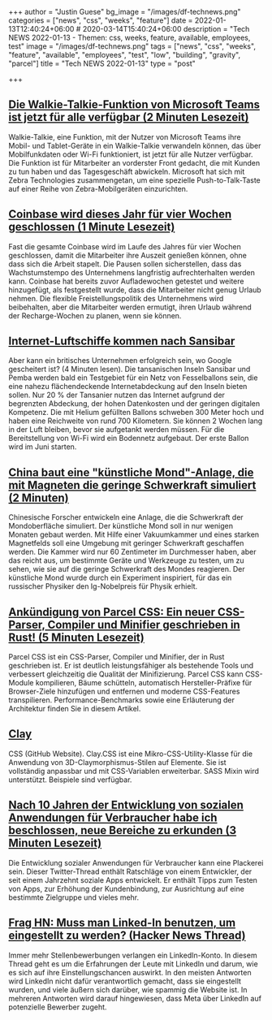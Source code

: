 +++
author = "Justin Guese"
bg_image = "/images/df-technews.png"
categories = ["news", "css", "weeks", "feature"]
date = 2022-01-13T12:40:24+06:00 # 2020-03-14T15:40:24+06:00
description = "Tech NEWS 2022-01-13 - Themen: css, weeks, feature, available, employees, test"
image = "/images/df-technews.png"
tags = ["news", "css", "weeks", "feature", "available", "employees", "test", "low", "building", "gravity", "parcel"]
title = "Tech NEWS 2022-01-13"
type = "post"

+++

## [Die Walkie-Talkie-Funktion von Microsoft Teams ist jetzt für alle verfügbar (2 Minuten Lesezeit)](https://www.theverge.com/2022/1/12/22879777/microsoft-teams-walkie-talkie-launch-ios-app)

 Walkie-Talkie, eine Funktion, mit der Nutzer von Microsoft Teams ihre Mobil- und Tablet-Geräte in ein Walkie-Talkie verwandeln können, das über Mobilfunkdaten oder Wi-Fi funktioniert, ist jetzt für alle Nutzer verfügbar. Die Funktion ist für Mitarbeiter an vorderster Front gedacht, die mit Kunden zu tun haben und das Tagesgeschäft abwickeln. Microsoft hat sich mit Zebra Technologies zusammengetan, um eine spezielle Push-to-Talk-Taste auf einer Reihe von Zebra-Mobilgeräten einzurichten.

## [Coinbase wird dieses Jahr für vier Wochen geschlossen (1 Minute Lesezeit)](https://www.protocol.com/bulletins/coinbase-recharge-weeks)

 Fast die gesamte Coinbase wird im Laufe des Jahres für vier Wochen geschlossen, damit die Mitarbeiter ihre Auszeit genießen können, ohne dass sich die Arbeit stapelt. Die Pausen sollen sicherstellen, dass das Wachstumstempo des Unternehmens langfristig aufrechterhalten werden kann. Coinbase hat bereits zuvor Aufladewochen getestet und weitere hinzugefügt, als festgestellt wurde, dass die Mitarbeiter nicht genug Urlaub nehmen. Die flexible Freistellungspolitik des Unternehmens wird beibehalten, aber die Mitarbeiter werden ermutigt, ihren Urlaub während der Recharge-Wochen zu planen, wenn sie können.

## [Internet-Luftschiffe kommen nach Sansibar](https://amp.cnn.com/cnn/2022/01/12/africa/world-mobile-internet-balloon-zanzibar-spc-intl/index.html)

 Aber kann ein britisches Unternehmen erfolgreich sein, wo Google gescheitert ist? (4 Minuten lesen). Die tansanischen Inseln Sansibar und Pemba werden bald ein Testgebiet für ein Netz von Fesselballons sein, die eine nahezu flächendeckende Internetabdeckung auf den Inseln bieten sollen. Nur 20 % der Tansanier nutzen das Internet aufgrund der begrenzten Abdeckung, der hohen Datenkosten und der geringen digitalen Kompetenz. Die mit Helium gefüllten Ballons schweben 300 Meter hoch und haben eine Reichweite von rund 700 Kilometern. Sie können 2 Wochen lang in der Luft bleiben, bevor sie aufgetankt werden müssen. Für die Bereitstellung von Wi-Fi wird ein Bodennetz aufgebaut. Der erste Ballon wird im Juni starten.

## [China baut eine "künstliche Mond"-Anlage, die mit Magneten die geringe Schwerkraft simuliert (2 Minuten)](https://futurism.com/the-byte/china-artificial-moon-magnets)

 Chinesische Forscher entwickeln eine Anlage, die die Schwerkraft der Mondoberfläche simuliert. Der künstliche Mond soll in nur wenigen Monaten gebaut werden. Mit Hilfe einer Vakuumkammer und eines starken Magnetfelds soll eine Umgebung mit geringer Schwerkraft geschaffen werden. Die Kammer wird nur 60 Zentimeter im Durchmesser haben, aber das reicht aus, um bestimmte Geräte und Werkzeuge zu testen, um zu sehen, wie sie auf die geringe Schwerkraft des Mondes reagieren. Der künstliche Mond wurde durch ein Experiment inspiriert, für das ein russischer Physiker den Ig-Nobelpreis für Physik erhielt.

## [Ankündigung von Parcel CSS: Ein neuer CSS-Parser, Compiler und Minifier geschrieben in Rust! (5 Minuten Lesezeit)](https://parceljs.org/blog/parcel-css/)

 Parcel CSS ist ein CSS-Parser, Compiler und Minifier, der in Rust geschrieben ist. Er ist deutlich leistungsfähiger als bestehende Tools und verbessert gleichzeitig die Qualität der Minifizierung. Parcel CSS kann CSS-Module kompilieren, Bäume schütteln, automatisch Hersteller-Präfixe für Browser-Ziele hinzufügen und entfernen und moderne CSS-Features transpilieren. Performance-Benchmarks sowie eine Erläuterung der Architektur finden Sie in diesem Artikel.

## [Clay](https://bit.ly/3A11aSv/1/0100017e53218e0e-f6f85d31-4c67-48ee-8370-e244ad23ddc0-000000/0sEp2Zk2CDlXhxdCw_Aksx0ZHdJ_UAbxp9UBrC5_WgQ=232)

CSS (GitHub Website). Clay.CSS ist eine Mikro-CSS-Utility-Klasse für die Anwendung von 3D-Claymorphismus-Stilen auf Elemente. Sie ist vollständig anpassbar und mit CSS-Variablen erweiterbar. SASS Mixin wird unterstützt. Beispiele sind verfügbar.

## [Nach 10 Jahren der Entwicklung von sozialen Anwendungen für Verbraucher habe ich beschlossen, neue Bereiche zu erkunden (3 Minuten Lesezeit)](https://twitter.com/nikitabier/status/1481118406749220868)

 Die Entwicklung sozialer Anwendungen für Verbraucher kann eine Plackerei sein. Dieser Twitter-Thread enthält Ratschläge von einem Entwickler, der seit einem Jahrzehnt soziale Apps entwickelt. Er enthält Tipps zum Testen von Apps, zur Erhöhung der Kundenbindung, zur Ausrichtung auf eine bestimmte Zielgruppe und vieles mehr.

## [Frag HN: Muss man Linked-In benutzen, um eingestellt zu werden? (Hacker News Thread)](https://news.ycombinator.com/item?id=29906328/1/0100017e53218e0e-f6f85d31-4c67-48ee-8370-e244ad23ddc0-000000/6ZgExLyBkII5eWhyuMoFkcA1ID8bMAkgHtkQOj9foqk=232)

 Immer mehr Stellenbewerbungen verlangen ein LinkedIn-Konto. In diesem Thread geht es um die Erfahrungen der Leute mit LinkedIn und darum, wie es sich auf ihre Einstellungschancen auswirkt. In den meisten Antworten wird LinkedIn nicht dafür verantwortlich gemacht, dass sie eingestellt wurden, und viele äußern sich darüber, wie spammig die Website ist. In mehreren Antworten wird darauf hingewiesen, dass Meta über LinkedIn auf potenzielle Bewerber zugeht.

